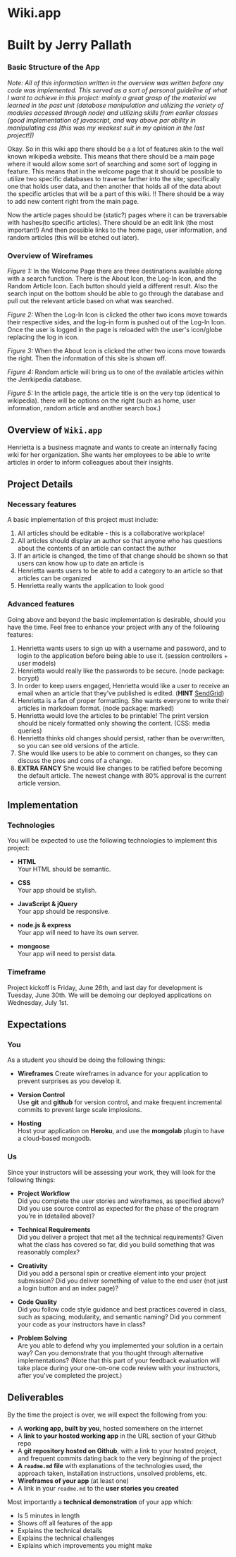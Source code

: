 # Wiki.app
# Built by Jerry Pallath


### Basic Structure of the App

*Note: All of this information written in the overview was written before any code was implemented.  This served as a sort of personal guideline of what I want to achieve in this project: mainly a great grasp of the material we learned in the past unit (database manipulation and utilizing the variety of modules accessed through node) and utilizing skills from earlier classes (good implementation of javascript, and way above par ability in manipulating css [this was my weakest suit in my opinion in the last project!])*

Okay.  So in this wiki app there should be a a lot of features akin to the well known wikipedia website.  This means that there should be a main page where it would allow some sort of searching and some sort of logging in feature.  This means that in the welcome page that it should be possible to utilize two specific databases to traverse farther into the site; specifically one that holds user data, and then another that holds all of the data about the specific articles that will be a part of this wiki.  !! There should be a way to add new content right from the main page.

Now the article pages should be (static?) pages where it can be traversable with hashes(to specific articles).  There should be an edit link (the most important!)  And then possible links to the home page, user information, and random articles (this will be etched out later).  

### Overview of Wireframes
*Figure 1:*
In the Welcome Page there are three destinations available along with a search function.  There is the About Icon, the Log-In Icon, and the Random Article Icon.  Each button should yield a different result. Also the search input on the bottom should be able to go through the database and pull out the relevant article based on what was searched.

*Figure 2:*
When the Log-In Icon is clicked the other two icons move towards their respective sides, and the log-in form is pushed out of the Log-In Icon. Once the user is logged in the page is reloaded with the user's icon/globe replacing the log in icon.

*Figure 3:*
When the About Icon is clicked the other two icons move towards the right.  Then the information of this site is shown off.  

*Figure 4:*
Random article will bring us to one of the available articles within the Jerrkipedia database.

*Figure 5:*
In the article page, the article title is on the very top (identical to wikipedia).  there will be options on the right (such as home, user information, random article and another search box.)

## Overview of `Wiki.app`

Henrietta is a business magnate and wants to create an internally facing wiki for her organization. She wants her employees to be able to write articles in order to inform colleagues about their insights.

## Project Details

### Necessary features

A basic implementation of this project must include:

1. All articles should be editable - this is a collaborative workplace!
2. All articles should display an author so that anyone who has questions about the contents of an article can contact the author
3. If an article is changed, the time of that change should be shown so that users can know how up to date an article is
4. Henrietta wants users to be able to add a category to an article so that articles can be organized
5. Henrietta really wants the application to look good

###  Advanced features

Going above and beyond the basic implementation is desirable, should you have the time.  Feel free to enhance your project with any of the following features:

1. Henrietta wants users to sign up with a username and password, and to login to the application before being able to use it. (session controllers + user models)
2. Henrietta would really like the passwords to be secure. (node package: bcrypt)
3. In order to keep users engaged, Henrietta would like a user to receive an email when an article that they've published is edited. (**HINT** [SendGrid](https://sendgrid.com/docs/Code_Examples/nodejs.html))
4. Henrietta is a fan of proper formatting. She wants everyone to write their articles in markdown format. (node package: marked)
5. Henrietta would love the articles to be printable!  The print version should be nicely formatted only showing the content. (CSS: media queries)
5. Henrietta thinks old changes should persist, rather than be overwritten, so you can see old versions of the article.
6. She would like users to be able to comment on changes, so they can discuss the pros and cons of a change.
7. **EXTRA FANCY** She would like changes to be ratified before becoming the default article.  The newest change with 80% approval is the current article version.

## Implementation

### Technologies

You will be expected to use the following technologies to implement this project:

- **HTML**  
  Your HTML should be semantic.

- **CSS**  
  Your app should be stylish.

- **JavaScript & jQuery**  
  Your app should be responsive.

- **node.js & express**  
  Your app will need to have its own server.

- **mongoose**  
  Your app will need to persist data.


### Timeframe

Project kickoff is Friday, June 26th, and last day for development is Tuesday, June 30th.  We will be demoing our deployed applications on Wednesday, July 1st.

## Expectations

### You

As a student you should be doing the following things:

- **Wireframes**
  Create wireframes in advance for your application to prevent surprises as you develop it.

- **Version Control**  
  Use **git** and **github** for version control, and make frequent incremental commits to prevent large scale implosions.

- **Hosting**  
  Host your application on **Heroku**, and use the **mongolab** plugin to have a cloud-based mongodb.

### Us

Since your instructors will be assessing your work, they will look for the following things:

- **Project Workflow**  
Did you complete the user stories and wireframes, as specified above? Did you use source control as expected for the phase of the program you’re in (detailed above)?

- **Technical Requirements**  
Did you deliver a project that met all the technical requirements? Given what the class has covered so far, did you build something that was reasonably complex?

- **Creativity**  
Did you add a personal spin or creative element into your project submission? Did you deliver something of value to the end user (not just a login button and an index page)?

- **Code Quality**  
Did you follow code style guidance and best practices covered in class, such as spacing, modularity, and semantic naming? Did you comment your code as your instructors have in class?

- **Problem Solving**  
Are you able to defend why you implemented your solution in a certain way? Can you demonstrate that you thought through alternative implementations? (Note that this part of your feedback evaluation will take place during your one-on-one code review with your instructors, after you've completed the project.)

## Deliverables

By the time the project is over, we will expect the following from you:

* A **working app, built by you**, hosted somewhere on the internet
* A **link to your hosted working app** in the URL section of your Github repo
* A **git repository hosted on Github**, with a link to your hosted project,  and frequent commits dating back to the very beginning of the project
* **A ``readme.md`` file** with explanations of the technologies used, the approach taken, installation instructions, unsolved problems, etc.
* **Wireframes of your app** (at least one)
* A link in your ``readme.md`` to the **user stories you created**

Most importantly a **technical demonstration** of your app which:

* Is 5 minutes in length
* Shows off all features of the app
* Explains the technical details
* Explains the technical challenges
* Explains which improvements you might make
